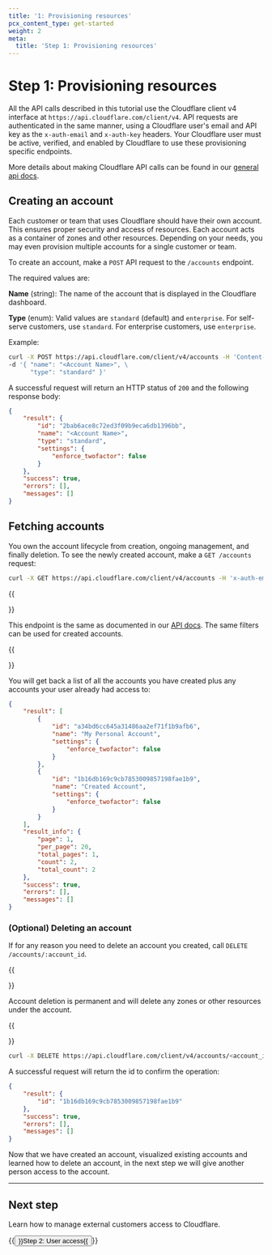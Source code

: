 ```yaml
---
title: '1: Provisioning resources'
pcx_content_type: get-started
weight: 2
meta:
  title: 'Step 1: Provisioning resources'
---
```


# Step 1: Provisioning resources

All the API calls described in this tutorial use the Cloudflare client v4 interface at `https://api.cloudflare.com/client/v4`. API requests are authenticated in the same manner, using a Cloudflare user's email and API key as the `x-auth-email` and `x-auth-key` headers. Your Cloudflare user must be active, verified, and enabled by Cloudflare to use these provisioning specific endpoints.

More details about making Cloudflare API calls can be found in our [general api docs](https://api.cloudflare.com/#getting-started-endpoints).

## Creating an account

Each customer or team that uses Cloudflare should have their own account. This ensures proper security and access of resources. Each account acts as a container of zones and other resources. Depending on your needs, you may even provision multiple accounts for a single customer or team.

To create an account, make a `POST` API request to the `/accounts` endpoint.

The required values are:

**Name** (string): The name of the account that is displayed in the Cloudflare dashboard.

**Type** (enum): Valid values are `standard` (default) and `enterprise`. For self-serve customers, use `standard`. For enterprise customers, use `enterprise`.

Example:

```bash
curl -X POST https://api.cloudflare.com/client/v4/accounts -H 'Content-Type: application/json' -H 'x-auth-email: <x-auth-email>' -H 'x-auth-key: <x-auth-key>' \
-d '{ "name": "<Account Name>", \
      "type": "standard" }'
```

A successful request will return an HTTP status of `200` and the following response body:

```json
{
	"result": {
		"id": "2bab6ace8c72ed3f09b9eca6db1396bb",
		"name": "<Account Name>",
		"type": "standard",
		"settings": {
			"enforce_twofactor": false
		}
	},
	"success": true,
	"errors": [],
	"messages": []
}
```

## Fetching accounts

You own the account lifecycle from creation, ongoing management, and finally deletion. To see the newly created account, make a `GET /accounts` request:

```bash
curl -X GET https://api.cloudflare.com/client/v4/accounts -H 'x-auth-email: <x-auth-email>' -H 'x-auth-key: <x-auth-key>'
```

{{<Aside type="note">}}

This endpoint is the same as documented in our [API docs](https://api.cloudflare.com/#accounts-list-accounts). The same filters can be used for created accounts.

{{</Aside>}}

You will get back a list of all the accounts you have created plus any accounts your user already had access to:

```json
{
	"result": [
		{
			"id": "a34bd6cc645a31486aa2ef71f1b9afb6",
			"name": "My Personal Account",
			"settings": {
				"enforce_twofactor": false
			}
		},
		{
			"id": "1b16db169c9cb7853009857198fae1b9",
			"name": "Created Account",
			"settings": {
				"enforce_twofactor": false
			}
		}
	],
	"result_info": {
		"page": 1,
		"per_page": 20,
		"total_pages": 1,
		"count": 2,
		"total_count": 2
	},
	"success": true,
	"errors": [],
	"messages": []
}
```

### (Optional) Deleting an account

If for any reason you need to delete an account you created, call `DELETE /accounts/:account_id`.

{{<Aside type="warning">}}

Account deletion is permanent and will delete any zones or other resources under the account.

{{</Aside>}}

```bash
curl -X DELETE https://api.cloudflare.com/client/v4/accounts/<account_id> -H 'x-auth-email: <x-auth-email>' -H 'x-auth-key: <x-auth-key>'
```

A successful request will return the id to confirm the operation:

```json
{
	"result": {
		"id": "1b16db169c9cb7853009857198fae1b9"
	},
	"success": true,
	"errors": [],
	"messages": []
}
```

Now that we have created an account, visualized existing accounts and learned how to delete an account, in the next step we will give another person access to the account.

---

## Next step

Learn how to manage external customers access to Cloudflare.

<p>{{<button type="primary" href="/tenant/get-started/user-access/">}}Step 2: User access{{</button>}}</p>
